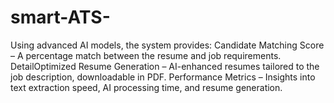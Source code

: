 # smart-ATS-
Using advanced AI models, the system provides:  Candidate Matching Score – A percentage match between the resume and job requirements.  DetailOptimized Resume Generation – AI-enhanced resumes tailored to the job description, downloadable in PDF.  Performance Metrics – Insights into text extraction speed, AI processing time, and resume generation.

